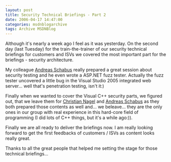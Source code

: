 ```yaml
---
layout: post
title: Security Technical Briefings - Part 2
date: 2006-04-17 14:47:00
categories: msdnblogarchive
tags: Archive MSDNBlog
---
```


Although it's nearly a week ago I feel as it was yesterday. On the second day (last Tuesday) for the train-the-trainer of our security technical briefings for customers and ISVs we covered the most important part for the briefings - security architecture.


My colleague [Andreas Schabus](http://thespoke.net/blogs/aschabus) really prepared a great session about security testing and he even wrote a ASP.NET fuzz tester. Actually the fuzz tester uncovered a little bug in the Visual Studio 2005 integrated web server... well that's penetration testing, isn't it:)


Finally when we wanted to cover the Visual C++ security parts, we figured out, that we leave them for [Christian Nagel](http://blogs.thinktecture.com/cnagel) and [Andreas Schabus](http://thespoke.net/blogs/aschabus) as they both prepared those contents as well and... we beleave... they are the only ones in our group with real experience in this hard-core field of programming (I did lots of C++ things, but it's a while ago:)).


Finally we are all ready to deliver the briefings now. I am really looking forward to get the first feedbacks of customers / ISVs as content looks really great.


Thanks to all the great people that helped me setting the stage for those technical briefings...


